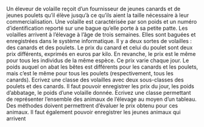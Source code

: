 Un éleveur de volaille reçoit d’un fournisseur de jeunes canards et de
jeunes poulets qu’il élève jusqu’à ce qu’ils aient la taille nécessaire à leur
commercialisation.
Une volaille est caractérisée par son poids et un numéro d’identification
reporté sur une bague qu’elle porte à sa petite patte.
Les volailles arrivent à l’élevage à l’âge de trois semaines. Elles sont
baguées et enregistrées dans le système informatique.
Il y a deux sortes de volailles : des canards et des poulets.
Le prix du canard et celui du poulet sont deux prix différents, exprimés
en euros par kilo.
En revanche, le prix est le même pour tous les individus de la même
espèce. Ce prix varie chaque jour. Le poids auquel on abat les bêtes est
différents pour les canards et les poulets, mais c’est le même pour tous
les poulets (respectivement, tous les canards).
Ecrivez une classe des volailles avec deux sous-classes des poulets et
des canards. Il faut pouvoir enregistrer les prix du jour, les poids
d’abbatage, le poids d’une volaille donnée.
Ecrivez une classe permettant de représenter l’ensemble des animaux
de l’élevage au moyen d’un tableau.
Des méthodes doivent permettrent d’évaluer le prix obtenu pour ces
animaux. Il faut également pouvoir enregistrer les jeunes animaux qui
arrivent